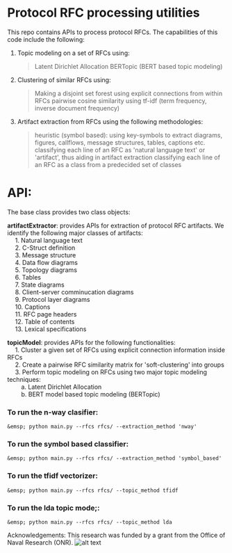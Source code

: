 # Protocol RFC processing utilities

This repo contains APIs to process protocol RFCs. The capabilities of this code include the following:

1. Topic modeling on a set of RFCs using:
    > Latent Dirichlet Allocation
    > BERTopic (BERT based topic modeling)

2. Clustering of similar RFCs using:
    > Making a disjoint set forest using explicit connections from within RFCs
    > pairwise cosine similarity using tf-idf (term frequency, inverse document frequency)

3. Artifact extraction from RFCs using the following methodologies:
    > heuristic (symbol based): using key-symbols to extract diagrams, figures, callflows, message structures, tables, captions etc.
    > classifying each line of an RFC as 'natural language text' or 'artifact', thus aiding in artifact extraction
    > classifying each line of an RFC as a class from a predecided set of classes

# API:

The base class provides two class objects: 

**artifactExtractor**: provides APIs for extraction of protocol RFC artifacts. We identify the following major classes of artifacts:<br />
    &emsp; 1. Natural language text<br />
    &emsp; 2. C-Struct definition<br />
    &emsp; 3. Message structure<br />
    &emsp; 4. Data flow diagrams<br />
    &emsp; 5. Topology diagrams<br />
    &emsp; 6. Tables<br />
    &emsp; 7. State diagrams<br />
    &emsp; 8. Client-server comminucation diagrams<br />
    &emsp; 9. Protocol layer diagrams<br />
    &emsp; 10. Captions<br />
    &emsp; 11. RFC page headers<br />
    &emsp; 12. Table of contents<br />
    &emsp; 13. Lexical specifications<br />

**topicModel**: provides APIs for the following functionalities:<br />
    &emsp; 1. Cluster a given set of RFCs using explicit connection information inside RFCs<br />
    &emsp; 2. Create a pairwise RFC similarity matrix for 'soft-clustering' into groups<br />
    &emsp; 3. Perform topic modeling on RFCs using two major topic modeling techniques:<br />
        &emsp;&emsp; a. Latent Dirichlet Allocation<br />
        &emsp;&emsp; b. BERT model based topic modeling (BERTopic)<br />

### To run the n-way clasifier:<br />
    &emsp; python main.py --rfcs rfcs/ --extraction_method 'nway'

### To run the symbol based classifier:<br />
    &emsp; python main.py --rfcs rfcs/ --extraction_method 'symbol_based'

### To run the tfidf vectorizer:<br />
    &emsp; python main.py --rfcs rfcs/ --topic_method tfidf

### To run the lda topic mode;:<br />
    &emsp; python main.py --rfcs rfcs/ --topic_method lda

Acknowledgements: This research was funded by a grant from the Office of Naval Research (ONR). 
![alt text](https://upload.wikimedia.org/wikipedia/commons/thumb/2/29/Office_of_Naval_Research_Official_Logo.png/640px-Office_of_Naval_Research_Official_Logo.png)